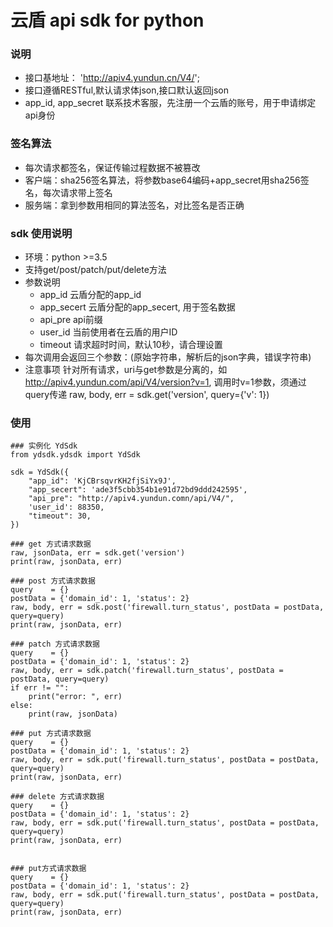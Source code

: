 # 云盾 api sdk for python

### 说明

* 接口基地址： 'http://apiv4.yundun.cn/V4/';
* 接口遵循RESTful,默认请求体json,接口默认返回json
* app_id, app_secret 联系技术客服，先注册一个云盾的账号，用于申请绑定api身份

### 签名算法

* 每次请求都签名，保证传输过程数据不被篡改
* 客户端：sha256签名算法，将参数base64编码+app_secret用sha256签名，每次请求带上签名
* 服务端：拿到参数用相同的算法签名，对比签名是否正确
    
### sdk 使用说明

* 环境：python >=3.5
* 支持get/post/patch/put/delete方法
* 参数说明
    * app_id 云盾分配的app_id
    * app_secert 云盾分配的app_secert, 用于签名数据
    * api_pre api前缀
    * user_id 当前使用者在云盾的用户ID
    * timeout 请求超时时间，默认10秒，请合理设置
* 每次调用会返回三个参数：(原始字符串，解析后的json字典，错误字符串)
* 注意事项
    针对所有请求，uri与get参数是分离的，如 http://apiv4.yundun.com/api/V4/version?v=1, 调用时v=1参数，须通过query传递
        raw, body, err = sdk.get('version', query={'v': 1})


### 使用

```
### 实例化 YdSdk
from ydsdk.ydsdk import YdSdk

sdk = YdSdk({
    "app_id": 'KjCBrsqvrKH2fjSiYx9J',
    "app_secert": 'ade3f5cbb354b1e91d72bd9ddd242595', 
    "api_pre": "http://apiv4.yundun.comn/api/V4/",
    'user_id': 88350, 
    "timeout": 30,
})

### get 方式请求数据
raw, jsonData, err = sdk.get('version')
print(raw, jsonData, err)

### post 方式请求数据
query    = {}
postData = {'domain_id': 1, 'status': 2}
raw, body, err = sdk.post('firewall.turn_status', postData = postData, query=query)
print(raw, jsonData, err)

### patch 方式请求数据
query    = {}
postData = {'domain_id': 1, 'status': 2}
raw, body, err = sdk.patch('firewall.turn_status', postData = postData, query=query)
if err != "":
    print("error: ", err)
else:
    print(raw, jsonData)

### put 方式请求数据
query    = {}
postData = {'domain_id': 1, 'status': 2}
raw, body, err = sdk.put('firewall.turn_status', postData = postData, query=query)
print(raw, jsonData, err)

### delete 方式请求数据
query    = {}
postData = {'domain_id': 1, 'status': 2}
raw, body, err = sdk.put('firewall.turn_status', postData = postData, query=query)
print(raw, jsonData, err)


### put方式请求数据
query    = {}
postData = {'domain_id': 1, 'status': 2}
raw, body, err = sdk.put('firewall.turn_status', postData = postData, query=query)
print(raw, jsonData, err)
```
